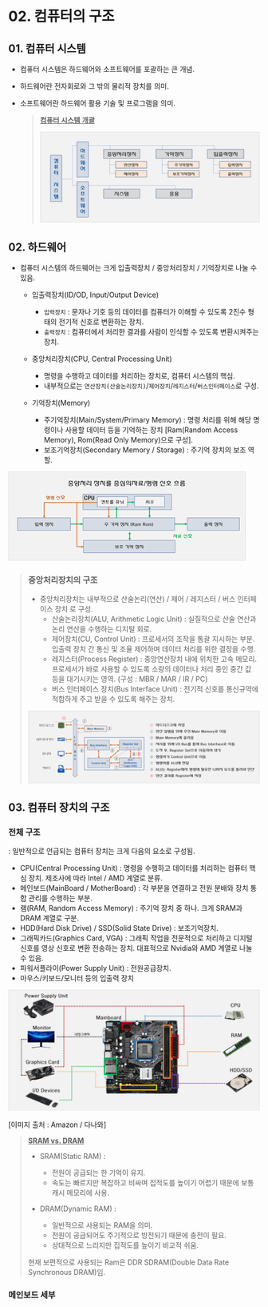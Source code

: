 # 02. 컴퓨터의 구조



## 01. 컴퓨터 시스템



* 컴퓨터 시스템은 하드웨어와 소프트웨어를 포괄하는 큰 개념.

* 하드웨어란 전자회로와 그 밖의 물리적 장치를 의미.

* 소프트웨어란 하드웨어 활용 기술 및 프로그램을 의미.

    

    ><u>**컴퓨터 시스템 개괄**</u>
    >
    ><img src="images/image-20210212083022031.png" alt="image-20210212083022031" style="zoom:50%;" />
    >
    >



## 02. 하드웨어



* 컴퓨터 시스템의 하드웨어는 크게 입출력장치 / 중앙처리장치 / 기억장치로 나눌 수 있음. 

    * 입출력장치(ID/OD, Input/Output Device) 

        * `입력장치` : 문자나 기호 등의 데이터를 컴퓨터가 이해할 수 있도록 2진수 형태의 전기적 신호로 변환하는 장치. 
        * `출력장치` : 컴퓨터에서 처리한 결과를 사람이 인식할 수 있도록 변환시켜주는 장치.

    * 중앙처리장치(CPU, Central Processing Unit)

        * 명령을 수행하고 데이터를 처리하는 장치로, 컴퓨터 시스템의 핵심.
        * 내부적으로는 `연산장치(산술논리장치)`/`제어장치`/`레지스터`/`버스인터페이스`로 구성.

    * 기억장치(Memory)

        * 주기억장치(Main/System/Primary Memory) : 명령 처리를 위해 해당 명령이나 사용할 데이터 등을 기억하는 장치 [Ram(Random Access Memory), Rom(Read Only Memory)으로 구성]. 
        * 보조기억장치(Secondary Memory / Storage) : 주기억 장치의 보조 역할.

        

<img src="images/image-20210212085210679.png" alt="image-20210212085210679" style="zoom:50%;" />





>###  중앙처리장치의 구조
>
>
>
>* 중앙처리장치는 내부적으로 산술논리(연산) / 제어 / 레지스터 / 버스 인터페이스 장치 로 구성.
>    * 산술논리장치(ALU, Arithmetic Logic Unit) : 실질적으로 산술 연산과 논리 연산을 수행하는 디지털 회로.
>    * 제어장치(CU, Control Unit) : 프로세서의 조작을 통괄 지시하는 부분. 입출력 장치 간 통신 및 조율 제어하며 데이터 처리를 위한 결정을 수행.
>    * 레지스터(Process Register) : 중앙연산장치 내에 위치한 고속 메모리. 프로세서가 바로 사용할 수 있도록 소량의 데이터나 처리 중인 중간 값 등을 대기시키는 영역. (구성 : MBR / MAR / IR / PC)
>    * 버스 인터페이스 장치(Bus Interface Unit) : 전기적 신호를 통신규약에 적합하게 주고 받을 수 있도록  해주는 장치. 
>
><img src="images/image-20210212090234831.png" alt="image-20210212090234831" style="zoom:50%;" />
>
>





## 03. 컴퓨터 장치의 구조



### 전체 구조

: 일반적으로 언급되는 컴퓨터 장치는 크게 다음의 요소로 구성됨.

* CPU(Central Processing Unit) : 명령을 수행하고 데이터를 처리하는 컴퓨터 핵심 장치. 제조사에 따라 Intel / AMD 계열로 분류.
* 메인보드(MainBoard / MotherBoard) : 각 부분을 연결하고 전원 분배와 장치 통합 관리를 수행하는 부분. 
* 램(RAM, Random Access Memory) : 주기억 장치 중 하나. 크게 SRAM과 DRAM 계열로 구분. 
* HDD(Hard Disk Drive) / SSD(Solid State Drive) : 보조기억장치.
* 그래픽카드(Graphics Card, VGA) : 그래픽 작업을 전문적으로 처리하고 디지털 신호를 영상 신호로 변환 전송하는 장치. 대표적으로 Nvidia와 AMD 계열로 나눌 수 있음. 
* 파워서플라이(Power Supply Unit) : 전원공급장치.
* 마우스/키보드/모니터 등의 입출력 장치



<img src="images/image-20210212091258691.png" alt="image-20210212091258691" style="zoom:50%;" />

[이미지 출처 : Amazon / 다나와]



><u>**SRAM vs. DRAM**</u>
>
>
>
>* SRAM(Static RAM) : 
>
>    * 전원이 공급되는 한 기억이 유지. 
>    * 속도는 빠르지만 복잡하고 비싸며 집적도를 높이기 어렵기 때문에 보통 캐시 메모리에 사용.
>
>* DRAM(Dynamic RAM) : 
>
>    * 일반적으로 사용되는 RAM을 의미. 
>    * 전원이 공급되어도 주기적으로 방전되기 때문에 충전이 필요. 
>    * 상대적으로 느리지만 집적도를 높이기 비교적 쉬움.
>
>    
>
>현재 보편적으로 사용되는 Ram은 DDR SDRAM(Double Data Rate Synchronous DRAM)임.
>
>





### 메인보드 세부



